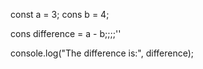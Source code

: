 const a = 3;
cons b = 4;

cons difference = a - b;;;;''

console.log("The difference is:", difference);
